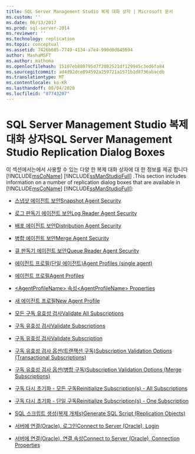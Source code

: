 ```yaml
---
title: SQL Server Management Studio 복제 대화 상자 | Microsoft 문서
ms.custom: ''
ms.date: 06/13/2017
ms.prod: sql-server-2014
ms.reviewer: ''
ms.technology: replication
ms.topic: conceptual
ms.assetid: 7426b605-7749-4134-a7e4-990d0d845694
author: MashaMSFT
ms.author: mathoma
ms.openlocfilehash: 15107eb880795d7f2082521df129945c3ed6fa84
ms.sourcegitcommit: ad4d92dce894592a259721a1571b1d8736abacdb
ms.translationtype: MT
ms.contentlocale: ko-KR
ms.lasthandoff: 08/04/2020
ms.locfileid: "87743207"
---
```

# <a name="sql-server-management-studio-replication-dialog-boxes"></a><span data-ttu-id="e538e-102">SQL Server Management Studio 복제 대화 상자</span><span class="sxs-lookup"><span data-stu-id="e538e-102">SQL Server Management Studio Replication Dialog Boxes</span></span>
  <span data-ttu-id="e538e-103">이 섹션에서는에서 사용할 수 있는 다양 한 복제 대화 상자에 대 한 정보를 제공 합니다 [!INCLUDE[msCoName](../../includes/msconame-md.md)] [!INCLUDE[ssManStudioFull](../../includes/ssmanstudiofull-md.md)] .</span><span class="sxs-lookup"><span data-stu-id="e538e-103">This section includes information on a number of replication dialog boxes that are available in [!INCLUDE[msCoName](../../includes/msconame-md.md)] [!INCLUDE[ssManStudioFull](../../includes/ssmanstudiofull-md.md)]:</span></span>  
  
-   [<span data-ttu-id="e538e-104">스냅샷 에이전트 보안</span><span class="sxs-lookup"><span data-stu-id="e538e-104">Snapshot Agent Security</span></span>](snapshot-agent-security.md)  
  
-   [<span data-ttu-id="e538e-105">로그 판독기 에이전트 보안</span><span class="sxs-lookup"><span data-stu-id="e538e-105">Log Reader Agent Security</span></span>](log-reader-agent-security.md)  
  
-   [<span data-ttu-id="e538e-106">배포 에이전트 보안</span><span class="sxs-lookup"><span data-stu-id="e538e-106">Distribution Agent Security</span></span>](distribution-agent-security.md)  
  
-   [<span data-ttu-id="e538e-107">병합 에이전트 보안</span><span class="sxs-lookup"><span data-stu-id="e538e-107">Merge Agent Security</span></span>](merge-agent-security.md)  
  
-   [<span data-ttu-id="e538e-108">큐 판독기 에이전트 보안</span><span class="sxs-lookup"><span data-stu-id="e538e-108">Queue Reader Agent Security</span></span>](queue-reader-agent-security.md)  
  
-   [<span data-ttu-id="e538e-109">에이전트 프로필&#40;단일 에이전트&#41;</span><span class="sxs-lookup"><span data-stu-id="e538e-109">Agent Profiles &#40;single agent&#41;</span></span>](agent-profiles-single-agent.md)  
  
-   [<span data-ttu-id="e538e-110">에이전트 프로필</span><span class="sxs-lookup"><span data-stu-id="e538e-110">Agent Profiles</span></span>](agent-profiles.md)  
  
-   [<span data-ttu-id="e538e-111">&#60;AgentProfileName&#62; 속성</span><span class="sxs-lookup"><span data-stu-id="e538e-111">&#60;AgentProfileName&#62; Properties</span></span>](agentprofilename-properties.md)  
  
-   [<span data-ttu-id="e538e-112">새 에이전트 프로필</span><span class="sxs-lookup"><span data-stu-id="e538e-112">New Agent Profile</span></span>](new-agent-profile.md)  
  
-   [<span data-ttu-id="e538e-113">모든 구독 유효성 검사</span><span class="sxs-lookup"><span data-stu-id="e538e-113">Validate All Subscriptions</span></span>](validate-all-subscriptions.md)  
  
-   [<span data-ttu-id="e538e-114">구독 유효성 검사</span><span class="sxs-lookup"><span data-stu-id="e538e-114">Validate Subscriptions</span></span>](validate-subscriptions.md)  
  
-   [<span data-ttu-id="e538e-115">구독 유효성 검사</span><span class="sxs-lookup"><span data-stu-id="e538e-115">Validate Subscription</span></span>](validate-subscription.md)  
  
-   [<span data-ttu-id="e538e-116">구독 유효성 검사 옵션&#40;트랜잭션 구독&#41;</span><span class="sxs-lookup"><span data-stu-id="e538e-116">Subscription Validation Options &#40;Transactional Subscriptions&#41;</span></span>](subscription-validation-options-transactional-subscriptions.md)  
  
-   [<span data-ttu-id="e538e-117">구독 유효성 검사 옵션&#40;병합 구독&#41;</span><span class="sxs-lookup"><span data-stu-id="e538e-117">Subscription Validation Options &#40;Merge Subscriptions&#41;</span></span>](subscription-validation-options-merge-subscriptions.md)  
  
-   [<span data-ttu-id="e538e-118">구독 다시 초기화 - 모든 구독</span><span class="sxs-lookup"><span data-stu-id="e538e-118">Reinitialize Subscription&#40;s&#41; - All Subscriptions</span></span>](reinitialize-subscription-s-all-subscriptions.md)  
  
-   [<span data-ttu-id="e538e-119">구독 다시 초기화 - 단일 구독</span><span class="sxs-lookup"><span data-stu-id="e538e-119">Reinitialize Subscription&#40;s&#41; - One Subscription</span></span>](reinitialize-subscription-s-one-subscription.md)  
  
-   [<span data-ttu-id="e538e-120">SQL 스크립트 생성&#40;복제 개체s&#41;</span><span class="sxs-lookup"><span data-stu-id="e538e-120">Generate SQL Script &#40;Replication Objects&#41;</span></span>](generate-sql-script-replication-objects.md)  
  
-   [<span data-ttu-id="e538e-121">서버에 연결&#40;Oracle&#41;, 로그인</span><span class="sxs-lookup"><span data-stu-id="e538e-121">Connect to Server &#40;Oracle&#41;, Login</span></span>](connect-to-server-oracle-login.md)  
  
-   [<span data-ttu-id="e538e-122">서버에 연결&#40;Oracle&#41;, 연결 속성</span><span class="sxs-lookup"><span data-stu-id="e538e-122">Connect to Server &#40;Oracle&#41;, Connection Properties</span></span>](connect-to-server-oracle-connection-properties.md)  
  
  
